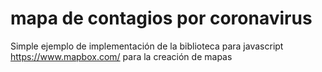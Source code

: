 # mapa de contagios por coronavirus

Simple ejemplo de implementación de la biblioteca para javascript https://www.mapbox.com/ 
para la creación de mapas

